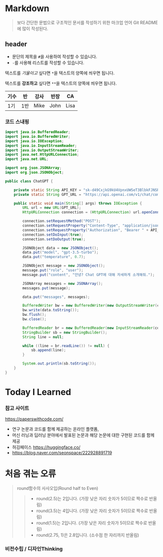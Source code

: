 # Markdown
> 보다 간단한 문법으로 구조적인 문서를 작성하기 위한 마크업 언어
> Git README에 많이 작성된다.
## header
- 문단의 제목을 `#`을 사용하여 작성할 수 있습니다.
- `-`를 사용해 리스트를 작성할 수 있습니다.


텍스트를 *기울이고* 싶다면 `*`을 텍스트의 양쪽에 씌우면 됩니다.

텍스트를 **강조하고** 싶다면 `**`을 텍스트의 양쪽에 씌우면 됩니다.

|기수|반|강사|반장|CA|
|---|---|---|---|---|
|1기|1반|Mike|John|Lisa|

### 코드 스내핑
```java
import java.io.BufferedReader;
import java.io.BufferedWriter;
import java.io.IOException;
import java.io.InputStreamReader;
import java.io.OutputStreamWriter;
import java.net.HttpURLConnection;
import java.net.URL;

import org.json.JSONArray;
import org.json.JSONObject;

public class ChatGPT {

    private static String API_KEY = "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";
    private static String GPT_URL = "https://api.openai.com/v1/chat/completions";

    public static void main(String[] args) throws IOException {
        URL url = new URL(GPT_URL);    
        HttpURLConnection connection = (HttpURLConnection) url.openConnection();

        connection.setRequestMethod("POST");
        connection.setRequestProperty("Content-Type", "application/json");
        connection.setRequestProperty("Authorization", "Bearer " + API_KEY);
        connection.setDoInput(true);
        connection.setDoOutput(true);

        JSONObject data = new JSONObject();
        data.put("model", "gpt-3.5-turbo");
        data.put("temperature", 0.7);

        JSONObject message = new JSONObject();
        message.put("role", "user");
        message.put("content", "안녕? Chat GPT에 대해 자세하게 소개해줘.");

        JSONArray messages = new JSONArray();
        messages.put(message);

        data.put("messages", messages);

        BufferedWriter bw = new BufferedWriter(new OutputStreamWriter(connection.getOutputStream()));
        bw.write(data.toString());
        bw.flush();
        bw.close();

        BufferedReader br = new BufferedReader(new InputStreamReader(connection.getInputStream()));
        StringBuilder sb = new StringBuilder();
        String line = null;

        while ((line = br.readLine()) != null) {
            sb.append(line);
        }

        System.out.println(sb.toString());
    }
}
```








# Today I Learned

### 참고 사이트
https://paperswithcode.com/
* 연구 논문과 코드를 함께 제공하는 온라인 플랫폼,
* 머신 러닝과 딥러닝 분야에서 발표된 논문과 해당 논문에 대한 구현된 코드를 함께 제공
* 허깅페이스 https://huggingface.co/
* https://blog.naver.com/seonspace/222928891719


# 처음 겪는 오류
> round함수의 사사오입(Round half to Even)
>> * round(2.5)는 2입니다. (가장 낮은 자리 숫자가 5이므로 짝수로 반올림)
>> * round(3.5)는 4입니다. (가장 낮은 자리 숫자가 5이므로 짝수로 반올림)
>> * round(1.5)는 2입니다. (가장 낮은 자리 숫자가 5이므로 짝수로 반올림)
>> * round(2.75, 1)은 2.8입니다. (소수점 한 자리까지 반올림)


### 비전수립 / 디자인Thinking
